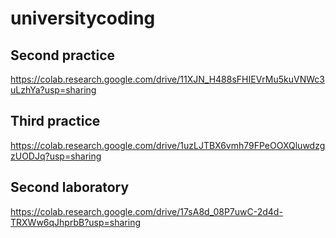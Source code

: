 # universitycoding
## Second practice
https://colab.research.google.com/drive/11XJN_H488sFHIEVrMu5kuVNWc3uLzhYa?usp=sharing
## Third practice
https://colab.research.google.com/drive/1uzLJTBX6vmh79FPeOOXQluwdzgzUODJq?usp=sharing

## Second laboratory
https://colab.research.google.com/drive/17sA8d_08P7uwC-2d4d-TRXWw6qJhprbB?usp=sharing
